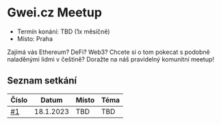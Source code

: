# Gwei.cz Meetup

- Termín konání: TBD (1x měsíčně)
- Místo: Praha

Zajímá vás Ethereum? DeFi? Web3? Chcete si o tom pokecat s podobně naladěnými lidmi v češtině? Doražte na náš pravidelný komunitní meetup!

## Seznam setkání

| Číslo | Datum      | Místo                                                                         | Téma                                             |
| --- | ---------- | ------------------------------------------------------------------------------- | ------------------------------------------------- |
| [#1](https://forum.gwei.cz/t/gwei-cz-meetup-1/601) | 18.1.2023 | TBD | TBD |